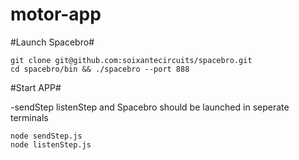 # motor-app

#Launch Spacebro#

```
git clone git@github.com:soixantecircuits/spacebro.git
cd spacebro/bin && ./spacebro --port 888
```

#Start APP#

  -sendStep listenStep and Spacebro should be launched in seperate terminals

```
node sendStep.js
node listenStep.js
```

